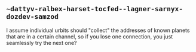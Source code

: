 ## `~dattyv-ralbex-harset-tocfed--lagner-sarnyx-dozdev-samzod`
I assume individual urbits should "collect" the addresses of known planets that are in a certain channel, so if you lose one connection, you just seamlessly try the next one?